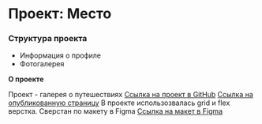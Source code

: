 # Проект: Место

### Структура проекта
* Информация о профиле
* Фотогалерея

**О проекте**

Проект - галерея о путешествиях
[Ссылка на проект в GitHub](https://github.com/eknyle/mesto)
[Ссылка на опубликованную страницу](https://eknyle.github.io/mesto/)
В проекте использозвалась grid и flex верстка.
Сверстан по макету в Figma [Ссылка на макет в Figma](https://www.figma.com/file/2cn9N9jSkmxD84oJik7xL7/JavaScript.-Sprint-4?node-id=0%3A1)

